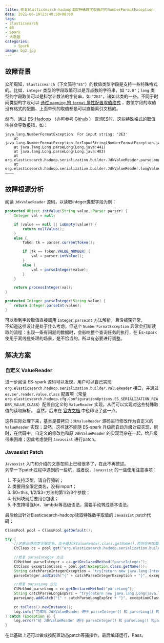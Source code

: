 ```yaml
---
title: 修复Elasticsearch-hadoop读取特殊数字取值时的NumberFormatException
date: 2021-06-19T23:40:50+08:00
tags:
- Elasticsearch
- ES
- Spark
- 大数据
categories:
    - Spark
image: bg2.jpg
---
```

## 故障背景
众所周知，`Elasticsearch`（下文简称`"ES"`）的数值类型字段是支持一些特殊格式的。比如，`integer` 类型的字段取值可以是浮点数的字符串，如 `"2.0"`；`long` 类型的字段取值可以是科学计数法的字符串，如 `"2E3"`，诸如此类的一些。不同于时间类型的字段可以 [通过 `mapping` 的 `format` 属性配置取值格式](https://www.elastic.co/guide/en/elasticsearch/reference/current/mapping-date-format.html) ，数值字段的取值没有格式的配置、上面举例的取值都是可以直接索引文档的。

然而，通过 [ES-Hadoop](https://www.elastic.co/guide/en/elasticsearch/hadoop/current/spark.html) （亦可参考 [Github](https://github.com/elastic/elasticsearch-hadoop) ） 查询ES时，这些特殊格式的取值往往会导致报错，如：
```shell
java.lang.NumberFormatException: For input string: '2E3'
    at java.lang.NumberFormatException.forInputString(NumberFormatException.java:65)
    at java.lang.Long.parseLong(Long.java:441)
    at java.lang.Long.parseLong(Long.java:483)
    at org.elasticsearch.hadoop.serialization.builder.JdkValueReader.parseLong(JdkValueReader.java:296)
    at org.elasticsearch.hadoop.serialization.builder.JdkValueReader.longValue(JdkValueReader.java:288)
…………
```

## 故障根源分析
阅读 `JdkValueReader` 源码，以读取integer类型字段为例：
```java
protected Object intValue(String value, Parser parser) {
    Integer val = null;

    if (value == null || isEmpty(value)) {
        return nullValue();
    }
    else {
        Token tk = parser.currentToken();

        if (tk == Token.VALUE_NUMBER) {
            val = parser.intValue();
        }
        else {
            val = parseInteger(value);
        }
    }

    return processInteger(val);
}

protected Integer parseInteger(String value) {
    return Integer.parseInt(value);
}
```

可以看到字段取值直接调用 `Integer.parseInt` 方法解析，且没捕获异常。  
不知道这样设计是处于什么考虑，但这个 `NumberFormatException` 异常会打断读取的流程：出现一条有问题的数据时，会影响整个查询任务的执行，在 Es-spark 使用于离线批处理的场景，是不恰当的，所以有必要进行调整。

## 解决方案
### 自定义 ValueReader
进一步阅读 ES-spark 源码可以发现，用户可以自己实现 `org.elasticsearch.hadoop.serialization.builder.ValueReader` 接口，并通过 `es.ser.reader.value.class` 配置项（常量`org.elasticsearch.hadoop.cfg.ConfigurationOptions.ES_SERIALIZATION_READER_VALUE_CLASS`）配置自定义的 `ValueReader` 实现，从而可以实现对这些特殊取值的读取解析。 当然，后来在 [官方文档](https://www.elastic.co/guide/en/elasticsearch/hadoop/current/configuration.html) 中也印证了这一点。

这样实际处理下来，基本是要拷贝 `JdkValueReader` 源码进行修改作为自定义的 `ValueReader` 实现；显然，这样就不能随 ES-spark 升级而自动升级对应实现，同时，在代码中，自定义的修改也和原 `JdkValueReader` 的实现混杂在一起，给升级带来困难；因此考虑使用 `Javassist` 进行patch。

### Javassist Patch
`Javassist` 入门和介绍的文章在网上已经很多了，在此不再赘述。  
列举一下patch过程中遇到的一些坑，或者说，`Javassist` 的一些使用注意事项：

1. 不支持泛型，请自行强转；
2. 类要用全限定类名，没有import；
3. $0=this, $1/$2/$3=方法的第1/2/3个参数；
4. 代码块前后要用{}包裹；
5. 不支持增强for、lambda等高级语法，需要手动转成基本语法。

最后给出针对Elasticsearch-hadoop读取特殊数字取值的 `Javassist` patch代码：
```java
ClassPool pool = ClassPool.getDefault();

try {
    //这里必须用类全限定名，而不是JdkValueReader.class.getName(),否则会先加载类，后面的修改就没用了
    CtClass cc = pool.get("org.elasticsearch.hadoop.serialization.builder.JdkValueReader");
        
    //修复 parseInteger 方法 
    CtMethod parseInteger = cc.getDeclaredMethod("parseInteger");
    CtClass exceptionClass = pool.get(Exception.class.getName());
    String catchParseIntegerException = "try{return new java.lang.Integer(java.lang.Double.valueOf($1).intValue());}catch(java.lang.Exception e){e.printStackTrace();return null;}";
    parseInteger.addCatch("{" + catchParseIntegerException + "}", exceptionClass);

    //修复 parseLong 方法 
    CtMethod parseLong = cc.getDeclaredMethod("parseLong");
    String catchParseLongExpSrc = "try{return new java.lang.Long(java.lang.Double.valueOf($1).longValue());}catch(java.lang.Exception e){e.printStackTrace();return null;}";
    parseLong.addCatch("{" + catchParseLongExpSrc + "}", exceptionClass);
    
    cc.toClass().newInstance();
    log.info("完成对 JdkValueReader 进行 parseInteger() 和 parseLong() 的pack");
} catch (Exception e) {
    log.error("给 JdkValueReader 进行 parseInteger() 和 parseLong() 的pack失败:" + e.getMessage(), e);
}
```

在此基础上还可以做成按配置动态patch等骚操作。最后编译运行，Pass。